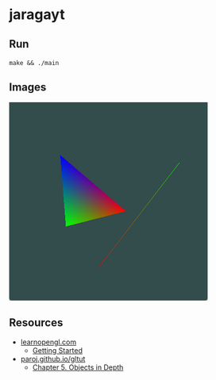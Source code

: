 # jaragayt

## Run
```
make && ./main
```

## Images

![current_2531b5.png](images/current_2531b5.png)

## Resources

- [learnopengl.com](https://learnopengl.com/)
  - [Getting Started](https://learnopengl.com/Getting-started/Review)
- [paroj.github.io/gltut](https://paroj.github.io/gltut)
  - [Chapter 5. Objects in Depth](https://paroj.github.io/gltut/Positioning/Tutorial%2005.html)
